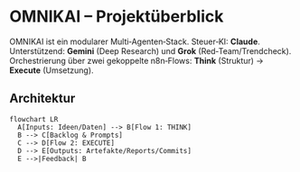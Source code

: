 # OMNIKAI – Projektüberblick

OMNIKAI ist ein modularer Multi‑Agenten‑Stack. Steuer‑KI: **Claude**. Unterstützend: **Gemini** (Deep Research) und **Grok** (Red‑Team/Trendcheck).  
Orchestrierung über zwei gekoppelte n8n‑Flows: **Think** (Struktur) → **Execute** (Umsetzung).

## Architektur
```mermaid
flowchart LR
  A[Inputs: Ideen/Daten] --> B[Flow 1: THINK]
  B --> C[Backlog & Prompts]
  C --> D[Flow 2: EXECUTE]
  D --> E[Outputs: Artefakte/Reports/Commits]
  E -->|Feedback| B
